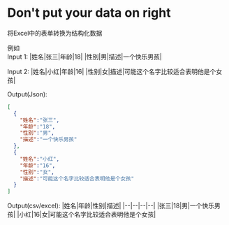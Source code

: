# Don't put your data on right

将Excel中的表单转换为结构化数据  

例如  
Input 1:
|姓名|张三|年龄|18|
|性别|男|描述|一个快乐男孩|

Input 2:
|姓名|小红|年龄|16|
|性别|女|描述|可能这个名字比较适合表明他是个女孩|

Output(Json):
```json
[
  {
    "姓名":"张三",
    "年龄":"18",
    "性别":"男",
    "描述":"一个快乐男孩"
  },
  {
    "姓名":"小红",
    "年龄":"16",
    "性别":"女",
    "描述":"可能这个名字比较适合表明他是个女孩"
  }
]
```

Output(csv/excel):
|姓名|年龄|性别|描述|
|--|--|--|--|
|张三|18|男|一个快乐男孩|
|小红|16|女|可能这个名字比较适合表明他是个女孩|

